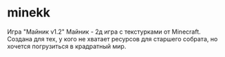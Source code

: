 minekk
======

Игра "Майник v1.2"
Майник - 2д игра с текстурками от Minecraft.
Создана для тех, у кого не хватает ресурсов для старшего собрата, но хочется погрузиться в крадратный мир.
